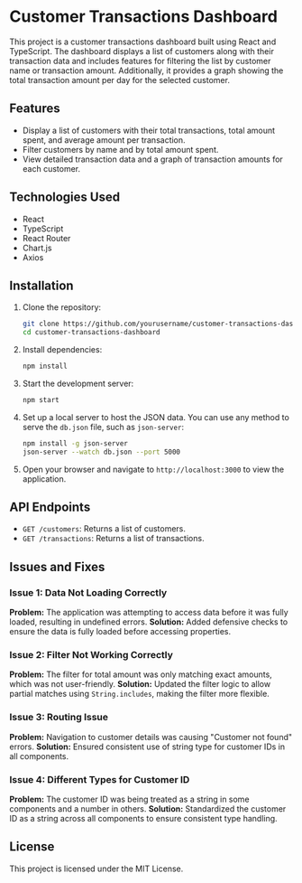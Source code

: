 # Customer Transactions Dashboard

This project is a customer transactions dashboard built using React and TypeScript. The dashboard displays a list of customers along with their transaction data and includes features for filtering the list by customer name or transaction amount. Additionally, it provides a graph showing the total transaction amount per day for the selected customer.

## Features

- Display a list of customers with their total transactions, total amount spent, and average amount per transaction.
- Filter customers by name and by total amount spent.
- View detailed transaction data and a graph of transaction amounts for each customer.

## Technologies Used

- React
- TypeScript
- React Router
- Chart.js
- Axios

## Installation

1. Clone the repository:

   ```sh
   git clone https://github.com/yourusername/customer-transactions-dashboard.git
   cd customer-transactions-dashboard
   ```

2. Install dependencies:

   ```sh
   npm install
   ```

3. Start the development server:

   ```sh
   npm start
   ```

4. Set up a local server to host the JSON data. You can use any method to serve the `db.json` file, such as `json-server`:

   ```sh
   npm install -g json-server
   json-server --watch db.json --port 5000
   ```

5. Open your browser and navigate to `http://localhost:3000` to view the application.

## API Endpoints

- `GET /customers`: Returns a list of customers.
- `GET /transactions`: Returns a list of transactions.

## Issues and Fixes

### Issue 1: Data Not Loading Correctly

**Problem:** The application was attempting to access data before it was fully loaded, resulting in undefined errors.
**Solution:** Added defensive checks to ensure the data is fully loaded before accessing properties.

### Issue 2: Filter Not Working Correctly

**Problem:** The filter for total amount was only matching exact amounts, which was not user-friendly.
**Solution:** Updated the filter logic to allow partial matches using `String.includes`, making the filter more flexible.

### Issue 3: Routing Issue

**Problem:** Navigation to customer details was causing "Customer not found" errors.
**Solution:** Ensured consistent use of string type for customer IDs in all components.

### Issue 4: Different Types for Customer ID

**Problem:** The customer ID was being treated as a string in some components and a number in others.
**Solution:** Standardized the customer ID as a string across all components to ensure consistent type handling.

## License

This project is licensed under the MIT License.
